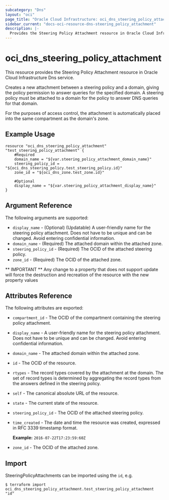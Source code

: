 ```yaml
---
subcategory: "Dns"
layout: "oci"
page_title: "Oracle Cloud Infrastructure: oci_dns_steering_policy_attachment"
sidebar_current: "docs-oci-resource-dns-steering_policy_attachment"
description: |-
  Provides the Steering Policy Attachment resource in Oracle Cloud Infrastructure Dns service
---
```


# oci_dns_steering_policy_attachment
This resource provides the Steering Policy Attachment resource in Oracle Cloud Infrastructure Dns service.

Creates a new attachment between a steering policy and a domain, giving the
policy permission to answer queries for the specified domain. A steering policy must
be attached to a domain for the policy to answer DNS queries for that domain.

For the purposes of access control, the attachment is automatically placed
into the same compartment as the domain's zone.


## Example Usage

```hcl
resource "oci_dns_steering_policy_attachment" "test_steering_policy_attachment" {
	#Required
	domain_name = "${var.steering_policy_attachment_domain_name}"
	steering_policy_id = "${oci_dns_steering_policy.test_steering_policy.id}"
	zone_id = "${oci_dns_zone.test_zone.id}"

	#Optional
	display_name = "${var.steering_policy_attachment_display_name}"
}
```

## Argument Reference

The following arguments are supported:

* `display_name` - (Optional) (Updatable) A user-friendly name for the steering policy attachment. Does not have to be unique and can be changed. Avoid entering confidential information. 
* `domain_name` - (Required) The attached domain within the attached zone.
* `steering_policy_id` - (Required) The OCID of the attached steering policy.
* `zone_id` - (Required) The OCID of the attached zone.


** IMPORTANT **
Any change to a property that does not support update will force the destruction and recreation of the resource with the new property values

## Attributes Reference

The following attributes are exported:

* `compartment_id` - The OCID of the compartment containing the steering policy attachment.
* `display_name` - A user-friendly name for the steering policy attachment. Does not have to be unique and can be changed. Avoid entering confidential information. 
* `domain_name` - The attached domain within the attached zone.
* `id` - The OCID of the resource.
* `rtypes` - The record types covered by the attachment at the domain. The set of record types is determined by aggregating the record types from the answers defined in the steering policy. 
* `self` - The canonical absolute URL of the resource.
* `state` - The current state of the resource.
* `steering_policy_id` - The OCID of the attached steering policy.
* `time_created` - The date and time the resource was created, expressed in RFC 3339 timestamp format.

	**Example:** `2016-07-22T17:23:59:60Z` 
* `zone_id` - The OCID of the attached zone.

## Import

SteeringPolicyAttachments can be imported using the `id`, e.g.

```
$ terraform import oci_dns_steering_policy_attachment.test_steering_policy_attachment "id"
```

